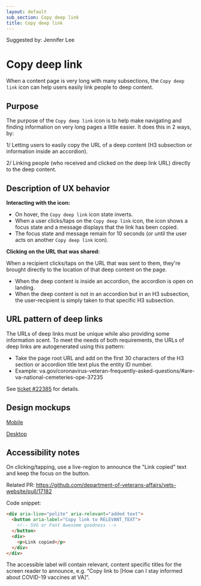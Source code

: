 ```yaml
---
layout: default
sub_section: Copy deep link
title: Copy deep link
---
```

Suggested by: Jennifer Lee

# Copy deep link 

When a content page is very long with many subsections, the `Copy deep link` icon can help users easily link people to deep content.

## Purpose

The purpose of the `Copy deep link` icon is to help make navigating and finding information on very long pages a little easier. It does this in 2 ways, by: 

1/ Letting users to easily copy the URL of a deep content (H3 subsection or information inside an accordion).

2/ Linking people (who received and clicked on the deep link URL) directly to the deep content. 

## Description of UX behavior

__Interacting with the icon:__

- On hover, the `Copy deep link` icon state inverts. 
- When a user clicks/taps on the `Copy deep link` icon, the icon shows a focus state and a message displays that the link has been copied. 
- The focus state and message remain for 10 seconds (or until the user acts on another `Copy deep link` icon).   

__Clicking on the URL that was shared:__

When a recipient clicks/taps on the URL that was sent to them, they're brought directly to the location of that deep content on the page. 

- When the deep content is inside an accordion, the accordion is open on landing. 
- When the deep content is not in an accordion but in an H3 subsection, the user-recipient is simply taken to that specific H3 subsection.

## URL pattern of deep links

The URLs of deep links must be unique while also providing some information scent. To meet the needs of both requirements, the URLs of deep links are autogenerated using this pattern: 

- Take the page root URL and add on the first 30 characters of the H3 section or accordion title text plus the entity ID number. 
- Example: va.gov/coronavirus-veteran-frequently-asked-questions/#are-va-national-cemeteries-ope-37235

See [ticket #22385](https://github.com/department-of-veterans-affairs/va.gov-team/issues/22385) for details.

## Design mockups

[Mobile](https://user-images.githubusercontent.com/12564977/109320070-9be82880-781d-11eb-8954-be4f3f4d61a2.png)

[Desktop](https://user-images.githubusercontent.com/12564977/109320349-eb2e5900-781d-11eb-8e35-304ffc73d486.png)

## Accessibility notes

On clicking/tapping, use a live-region to announce the "Link copied" text and keep the focus on the button. 

Related PR: https://github.com/department-of-veterans-affairs/vets-website/pull/17182

Code snippet:

```html
<div aria-live="polite" aria-relevant="added text">
  <button aria-label="Copy link to RELEVANT_TEXT">
    <!-- SVG or Font Awesome goodness -->
  </button>
  <div>
    <p>Link copied</p>
  </div>
</div>
```

The accessible label will contain relevant, content specific titles for the screen reader to announce, e.g. “Copy link to [How can I stay informed about COVID-19 vaccines at VA]”.


